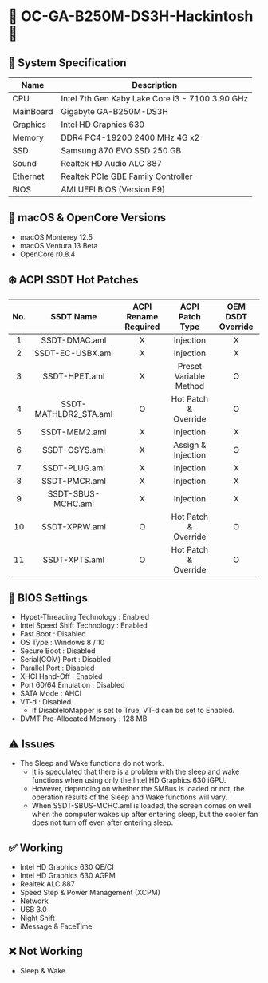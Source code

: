 # 🍧 OC-GA-B250M-DS3H-Hackintosh 🍦

## 🌿 System Specification
| Name | Description |
| - | - |
| CPU | Intel 7th Gen Kaby Lake Core i3 - 7100 3.90 GHz |
| MainBoard | Gigabyte GA-B250M-DS3H |
| Graphics | Intel HD Graphics 630 |
| Memory | DDR4 PC4-19200 2400 MHz 4G x2 |
| SSD | Samsung 870 EVO SSD 250 GB |
| Sound | Realtek HD Audio ALC 887 |
| Ethernet | Realtek PCIe GBE Family Controller |
| BIOS | AMI UEFI BIOS (Version F9) |

## 🍃 macOS & OpenCore Versions
- macOS Monterey 12.5
- macOS Ventura 13 Beta
- OpenCore r0.8.4

## ❄️ ACPI SSDT Hot Patches
| No. | SSDT Name | ACPI Rename Required | ACPI Patch Type | OEM DSDT Override |
|:-:|:-:|:-:|:-:|:-:|
| 1 | SSDT-DMAC.aml | X | Injection | X |
| 2 | SSDT-EC-USBX.aml | X | Injection | X |
| 3 | SSDT-HPET.aml | X | Preset Variable Method | O |
| 4 | SSDT-MATHLDR2_STA.aml | O | Hot Patch & Override | O |
| 5 | SSDT-MEM2.aml | X | Injection | X |
| 6 | SSDT-OSYS.aml | X | Assign & Injection | O |
| 7 | SSDT-PLUG.aml | X | Injection | X |
| 8 | SSDT-PMCR.aml | X | Injection | X |
| 9 | SSDT-SBUS-MCHC.aml | X | Injection | X |
| 10 | SSDT-XPRW.aml | O | Hot Patch & Override | O |
| 11 | SSDT-XPTS.aml | O | Hot Patch & Override | O |

## 🍁 BIOS Settings
- Hypet-Threading Technology : Enabled
- Intel Speed Shift Technology : Enabled
- Fast Boot : Disabled
- OS Type : Windows 8 / 10
- Secure Boot : Disabled
- Serial(COM) Port : Disabled
- Parallel Port : Disabled
- XHCI Hand-Off : Enabled
- Port 60/64 Emulation : Disabled
- SATA Mode : AHCI
- VT-d : Disabled
  - If DisableIoMapper is set to True, VT-d can be set to Enabled.
- DVMT Pre-Allocated Memory : 128 MB

## ⚠️ Issues
- The Sleep and Wake functions do not work.
  - It is speculated that there is a problem with the sleep and wake functions when using only the Intel HD Graphics 630 iGPU.
  - However, depending on whether the SMBus is loaded or not, the operation results of the Sleep and Wake functions will vary.
  - When SSDT-SBUS-MCHC.aml is loaded, the screen comes on well when the computer wakes up after entering sleep, but the cooler fan does not turn off even after entering sleep.

## ✅ Working
- Intel HD Graphics 630 QE/CI
- Intel HD Graphics 630 AGPM
- Realtek ALC 887
- Speed Step & Power Management (XCPM)
- Network
- USB 3.0
- Night Shift
- iMessage & FaceTime

## ❌ Not Working
- Sleep & Wake
